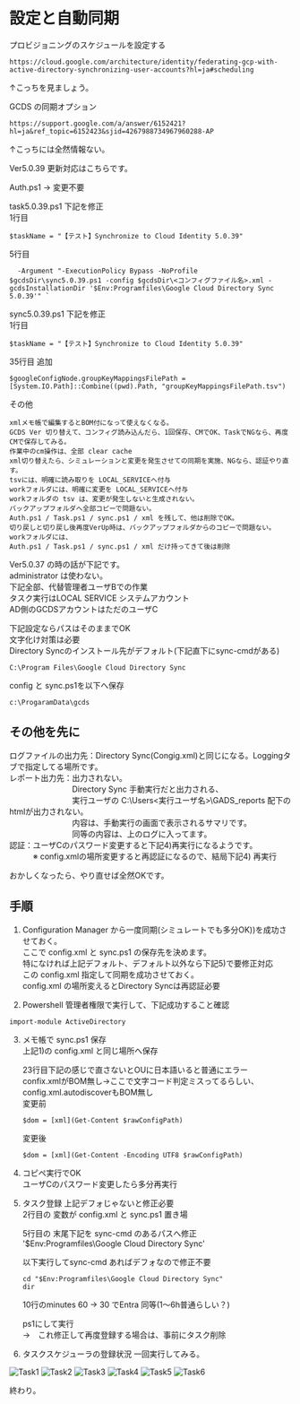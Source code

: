 # 設定と自動同期

プロビジョニングのスケジュールを設定する
```
https://cloud.google.com/architecture/identity/federating-gcp-with-active-directory-synchronizing-user-accounts?hl=ja#scheduling
```
↑こっちを見ましょう。

GCDS の同期オプション
```
https://support.google.com/a/answer/6152421?hl=ja&ref_topic=6152423&sjid=4267988734967960288-AP
```
↑こっちには全然情報ない。

Ver5.0.39 更新対応はこちらです。<br>

Auth.ps1 → 変更不要

task5.0.39.ps1 下記を修正<br>
1行目
```
$taskName = "【テスト】Synchronize to Cloud Identity 5.0.39"
```
5行目
```
  -Argument "-ExecutionPolicy Bypass -NoProfile $gcdsDir\sync5.0.39.ps1 -config $gcdsDir\<コンフィグファイル名>.xml -gcdsInstallationDir '$Env:Programfiles\Google Cloud Directory Sync 5.0.39'" `
```

sync5.0.39.ps1 下記を修正<br>
1行目
```
$taskName = "【テスト】Synchronize to Cloud Identity 5.0.39"
```
35行目 追加
```
$googleConfigNode.groupKeyMappingsFilePath = [System.IO.Path]::Combine((pwd).Path, "groupKeyMappingsFilePath.tsv")
```

その他
```
xmlメモ帳で編集するとBOM付になって使えなくなる。
GCDS Ver 切り替えて、コンフィグ読み込んだら、1回保存、CMでOK、TaskでNGなら、再度CMで保存してみる。
作業中のcm操作は、全部 clear cache
xml切り替えたら、シミュレーションと変更を発生させての同期を実施、NGなら、認証やり直す。
tsvには、明確に読み取りを LOCAL_SERVICEへ付与
workフォルダには、明確に変更を LOCAL_SERVICEへ付与
workフォルダの tsv は、変更が発生しないと生成されない。
バックアップフォルダへ全部コピーで問題ない。
Auth.ps1 / Task.ps1 / sync.ps1 / xml を残して、他は削除でOK。
切り戻しと切り戻し後再度VerUp時は、バックアップフォルダからのコピーで問題ない。
workフォルダには、
Auth.ps1 / Task.ps1 / sync.ps1 / xml だけ持ってきて後は削除
```

Ver5.0.37 の時の話が下記です。<br>
administrator は使わない。<br>
下記全部、代替管理者ユーザBでの作業<br>
タスク実行はLOCAL SERVICE システムアカウント<br>
AD側のGCDSアカウントはただのユーザC<br>

下記設定ならパスはそのままでOK<br>
文字化け対策は必要<br>
Directory Syncのインストール先がデフォルト(下記直下にsync-cmdがある) <br>
```
C:\Program Files\Google Cloud Directory Sync
```
config と sync.ps1を以下へ保存
```
c:\ProgaramData\gcds
```

## その他を先に
ログファイルの出力先：Directory Sync(Congig.xml)と同じになる。Loggingタブで指定してる場所です。<br>
レポート出力先：出力されない。<br>
　　　　　　　　Directory Sync 手動実行だと出力される、<br>
　　　　　　　　実行ユーザの C:\Users\<実行ユーザ名>\GADS_reports 配下のhtmlが出力されない。<br>
　　　　　　　　内容は、手動実行の画面で表示されるサマリです。<br>
　　　　　　　　同等の内容は、上のログに入ってます。<br>
認証：ユーザCのパスワード変更すると下記4)再実行になるようです。<br>
　　　※ config.xmlの場所変更すると再認証になるので、結局下記4) 再実行

おかしくなったら、やり直せば全然OKです。

## 手順
1) Configuration Manager から一度同期(シミュレートでも多分OK))を成功させておく。<br>
   ここで config.xml と sync.ps1 の保存先を決めます。<br>
   特になければ上記デフォルト、デフォルト以外なら下記5)で要修正対応<br>
   この config.xml 指定して同期を成功させておく。<br>
   config.xml の場所変えるとDirectory Syncは再認証必要　<br>

2) Powershell 管理者権限で実行して、下記成功すること確認
```
import-module ActiveDirectory
```
3) メモ帳で sync.ps1 保存 <br>
   上記1)の config.xml と同じ場所へ保存

   23行目下記の感じで直さないとOUに日本語いると普通にエラー<br>
   confix.xmlがBOM無し→ここで文字コード判定ミスってるらしい、config.xml.autodiscoverもBOM無し<br>
   変更前
   ```
   $dom = [xml](Get-Content $rawConfigPath)
   ```
   変更後
   ```
   $dom = [xml](Get-Content -Encoding UTF8 $rawConfigPath)
   ```
4) コピペ実行でOK <br>
   ユーザCのパスワード変更したら多分再実行

5) タスク登録 上記デフォじゃないと修正必要 <br>
   2行目の 変数が config.xml と sync.ps1 置き場 <br>

   5行目の 末尾下記を sync-cmd のあるパスへ修正
   '$Env:Programfiles\Google Cloud Directory Sync'

   以下実行してsync-cmd あればデフォなので修正不要
   ```
   cd "$Env:Programfiles\Google Cloud Directory Sync"
   dir
   ```
   10行のminutes 60 → 30 でEntra 同等(1～6h普通らしい？)

   ps1にして実行<br>
   →　これ修正して再度登録する場合は、事前にタスク削除

6) タスクスケジューラの登録状況
   一回実行してみる。

![Task1](./Pic/Task1.png)
![Task2](./Pic/Task2.png)
![Task3](./Pic/Task3.png)
![Task4](./Pic/Task4.png)
![Task5](./Pic/Task5.png)
![Task6](./Pic/Task6.png)

終わり。


